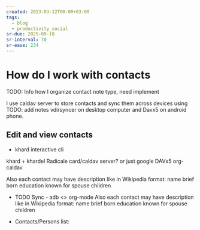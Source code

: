 ```yaml
---
created: 2023-03-12T00:00+03:00
tags:
  - blog
  - productivity_social
sr-due: 2025-09-18
sr-interval: 70
sr-ease: 234
---
```


# How do I work with contacts

TODO: Info how I organize contact note type, need implement

I use caldav server to store contacts and sync them across devices using TODO: add notes vdirsyncer on desktop computer and Davx5 on android phone.

## Edit and view contacts

- khard interactive cli

khard + khardel Radicale card/caldav server? or just google DAVx5 org-caldav

Also each contact may have description like in Wikipedia format: name brief born education known for spouse children

- TODO Sync - adb <> org-mode Also each contact may have description like in Wikipedia format: name brief born education known for spouse children

- Contacts/Persons list:
